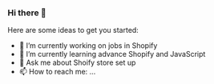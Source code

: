 ### Hi there 👋



Here are some ideas to get you started:

- 🔭 I’m currently working on jobs in Shopify 
- 🌱 I’m currently learning advance Shopify and JavaScript
- 💬 Ask me about Shoify store set up
- 📫 How to reach me: ...
